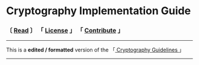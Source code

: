 
[ Cryptography Guidelines ]: https://github.com/samuel-lucas6/Cryptography-Guidelines

[Contribute]: ./CONTRIBUTE.md
[License]: https://creativecommons.org/licenses/by-sa/4.0/
[Read]: https://fuide.github.io/Cryptography/docs/Overview


# Cryptography Implementation Guide
### 〔 [Read] 〕 「 [License] 」 「 [Contribute] 」

---

This is a **edited / formatted** version of the 「[ Cryptography Guidelines ]」

---

